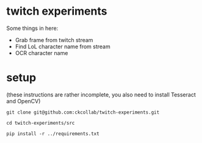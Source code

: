 twitch experiments
==================

Some things in here:

 * Grab frame from twitch stream
 * Find LoL character name from stream
 * OCR character name
 
setup
=====

(these instructions are rather incomplete, you also need to install Tesseract and OpenCV)

```
git clone git@github.com:ckcollab/twitch-experiments.git
```
```
cd twitch-experiments/src
```
```
pip install -r ../requirements.txt
```